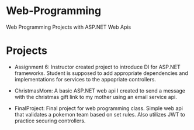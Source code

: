# Web-Programming
Web Programming Projects with ASP.NET Web Apis

# Projects
- Assignment 6: Instructor created project to introduce DI for ASP.NET frameworks. Student is supposed to add appropriate dependencies and   implementations for services to the appopriate controllers.

- ChristmasMom: A basic ASP.NET web api I created to send a message with the christmas gift link to my mother using an 
  email service api.
 
- FinalProject: Final project for web programming class. Simple web api that validates a pokemon team based on set rules. Also utilizes JWT
  to practice securing controllers.
